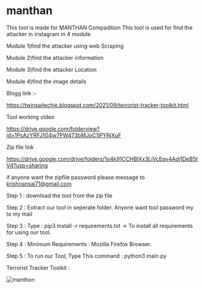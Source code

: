 # manthan

This tool is made for MANTHAN Compadition This tool is used for find the attacker in instagram in 4 module 

Module  1)find the attacker using web Scraping 


Module  2)find the attacker information 


Module  3)find the attacker Location


Module  4)find the image details


Blogg link :-

https://twinsaitechie.blogspot.com/2021/09/terrorist-tracker-toolkit.html


Tool working video 


https://drive.google.com/folderview?id=1PsAzYRFJ1G4w7PW473bMJoC1lPYRjXuF


Zip file link 


https://drive.google.com/drive/folders/1o4k91CCHBlXx3LiVcEpv4Adj1DeB5tV4?usp=sharing


if anyone want the zipfile password please message to krishnansai71@gmail.com

Step 1 : download the tool from the zip file 

Step 2 : Extract our tool in seperate folder. Anyone want tool password my to my mail

Step 3 : Type : pip3 install -r requirements.txt -> To install all requirements for using our tool.

Step 4 : Minimum Requirements : Mozilla Firefox Browser.

Step 5 : To run our Tool, Type This command : python3 main.py

Terrorist Tracker Toolkit :

![manthon](https://user-images.githubusercontent.com/65504920/134337445-7aeeb2be-1929-4bfe-9437-fcd6c0e7d94e.png)
